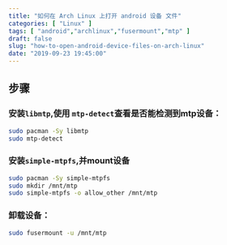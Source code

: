 ```yaml
---
title: "如何在 Arch Linux 上打开 android 设备 文件"
categories: [ "Linux" ]
tags: [ "android","archlinux","fusermount","mtp" ]
draft: false
slug: "how-to-open-android-device-files-on-arch-linux"
date: "2019-09-23 19:45:00"
---
```


## 步骤 
### 安装`libmtp`,使用 `mtp-detect`查看是否能检测到mtp设备：
```bash
sudo pacman -Sy libmtp  
sudo mtp-detect  
```


<!--more-->


### 安装`simple-mtpfs`,并mount设备
```bash
sudo pacman -Sy simple-mtpfs  
sudo mkdir /mnt/mtp  
sudo simple-mtpfs -o allow_other /mnt/mtp  
```
### 卸载设备：
```bash
sudo fusermount -u /mnt/mtp
```